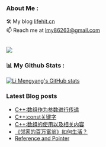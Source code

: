### About Me : 

🛠 My blog <a href="https://lifehit.cn/">lifehit.cn</a><br>
📫 Reach me at <a href="mailto:lmy86263@gmail.com">lmy86263@gmail.com</a><br><br>

<p><img src="https://gpvc.arturio.dev/limeya"><p>

### 📊 My Github Stats :
[![Li Mengyang's GitHub stats](https://github-readme-stats.vercel.app/api?username=limeya&show_icons=true&theme=dracula)](https://github.com/limeya/limeya)

### Latest Blog posts
<!-- BLOG-POST-LIST:START -->
- [C++:数组作为参数进行传递](https://limeya.github.io/2022/10/11/bian-cheng-zhi-dao/c-shu-zu-zuo-wei-can-shu-jin-xing-chuan-di/)
- [C++:const关键字](https://limeya.github.io/2022/10/07/bian-cheng-zhi-dao/c-const-guan-jian-zi/)
- [C++:数组的使用以及相关内容](https://limeya.github.io/2022/10/07/bian-cheng-zhi-dao/c-shu-zu-de-shi-yong-yi-ji-xiang-guan-nei-rong/)
- [《邻家的百万富翁》如何生活？](https://limeya.github.io/2022/09/25/du-shu-gan-wu/lin-jia-de-bai-wan-fu-weng-ru-he-sheng-huo/)
- [Reference and Pointer](https://limeya.github.io/2022/09/18/bian-cheng-zhi-dao/reference-he-pointer/)
<!-- BLOG-POST-LIST:END -->

